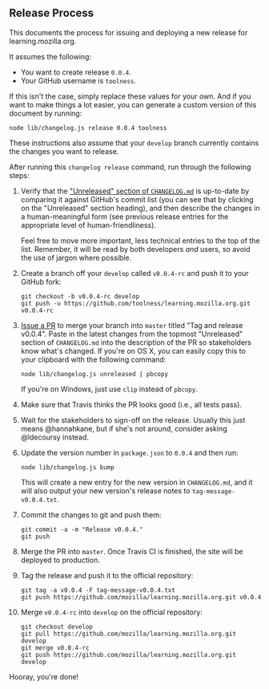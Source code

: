 ## Release Process

This documents the process for issuing and deploying a new
release for learning.mozilla.org.

It assumes the following:

  * You want to create release `0.0.4`.
  * Your GitHub username is `toolness`.

If this isn't the case, simply replace these values for your own.
And if you want to make things a lot easier, you can generate a custom
version of this document by running:

```
node lib/changelog.js release 0.0.4 toolness
```

These instructions also assume that your `develop` branch currently
contains the changes you want to release.

After running this `changelog release` command, run through the following steps:

1.  Verify that the ["Unreleased" section of `CHANGELOG.md`][unreleased]
    is up-to-date by comparing it against GitHub's commit list (you can
    see that by clicking on the "Unreleased" section heading), and then
    describe the changes in a human-meaningful form (see previous release
    entries for the appropriate level of human-friendliness).

    Feel free to move more important, less technical entries to the top
    of the list. Remember, it will be read by both developers *and* users,
    so avoid the use of jargon where possible.

2.  Create a branch off your `develop` called `v0.0.4-rc` and push it to
    your GitHub fork:

    ```
    git checkout -b v0.0.4-rc develop
    git push -u https://github.com/toolness/learning.mozilla.org.git v0.0.4-rc
    ```

3.  [Issue a PR][pr] to merge your branch into `master` titled
    "Tag and release v0.0.4". Paste in the latest changes from the
    topmost "Unreleased" section of `CHANGELOG.md` into the
    description of the PR so stakeholders know what's changed. If you're
    on OS X, you can easily copy this to your clipboard with the following
    command:

    ```
    node lib/changelog.js unreleased | pbcopy
    ```

    If you're on Windows, just use `clip` instead of `pbcopy`.

4.  Make sure that Travis thinks the PR looks good (i.e., all tests pass).

5.  Wait for the stakeholders to sign-off on the release. Usually this just
    means @hannahkane, but if she's not around, consider asking
    @ldecoursy instead.

6.  Update the version number in `package.json` to `0.0.4` and then
    run:

    ```
    node lib/changelog.js bump
    ```

    This will create a new entry for the new version in `CHANGELOG.md`,
    and it will also output your new version's release notes to
    `tag-message-v0.0.4.txt`.

7.  Commit the changes to git and push them:

    ```
    git commit -a -m "Release v0.0.4."
    git push
    ```

8.  Merge the PR into `master`. Once Travis CI is finished, the site
    will be deployed to production.

9.  Tag the release and push it to the official repository:

    ```
    git tag -a v0.0.4 -F tag-message-v0.0.4.txt
    git push https://github.com/mozilla/learning.mozilla.org.git v0.0.4   
    ```

10. Merge `v0.0.4-rc` into `develop` on the official repository:

    ```
    git checkout develop
    git pull https://github.com/mozilla/learning.mozilla.org.git develop
    git merge v0.0.4-rc
    git push https://github.com/mozilla/learning.mozilla.org.git develop
    ```

Hooray, you're done!

[unreleased]: https://github.com/mozilla/learning.mozilla.org/blob/develop/CHANGELOG.md#unreleased
[pr]: https://github.com/mozilla/learning.mozilla.org/compare/master...toolness:v0.0.4-rc
